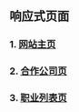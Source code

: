 ## 响应式页面
### 1. [网站主页](http://www.xxblog.site/itxiuzhen/cssXZ/Stage-four/task-4/responsive/jinengshu.html)
### 2. [合作公司页](http://www.xxblog.site/itxiuzhen/cssXZ/Stage-four/task-4/responsive/companylist.html)
### 3. [职业列表页](http://www.xxblog.site/itxiuzhen/cssXZ/Stage-four/task-4/responsive/zhiyeliebiao2.html)
